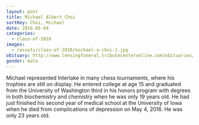 ```yaml
---
layout: post
title: Michael Albert Choi
sortKey: Choi, Michael
date: 2016-05-04
categories:
  - class-of-2010
images:
  - /assets/class-of-2010/michael-a-choi-1.jpg
obituary: http://www.lensingfuneral.tributecenteronline.com/obituaries/obituary-listings?obId=892077#/obituaryInfo
gender: male
---
```


Michael represented Interlake in many chess tournaments, where his trophies are still on display. He entered college at age 15 and graduated from the University of Washington third in his honors program with degrees in both biochemistry and chemistry when he was only 19 years old. He had just finished his second year of medical school at the University of Iowa when he died from complications of depression on May 4, 2016. He was only 23 years old.
